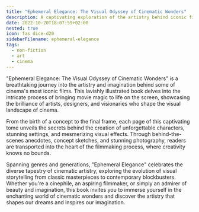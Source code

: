 ```yaml
---
title: "Ephemeral Elegance: The Visual Odyssey of Cinematic Wonders"
description: A captivating exploration of the artistry behind iconic films, offering readers a stunning glimpse into the creative process that brings movie magic to life on the screen.
date: 2022-10-20T18:07:59+02:00
nested: true
icon: fas dice-d20
sidebarFilename: ephemeral-elegance
tags:
  - non-fiction
  - art
  - cinema
---
```

"Ephemeral Elegance: The Visual Odyssey of Cinematic Wonders" is a breathtaking journey into the artistry and imagination behind some of cinema's most iconic films. This lavishly illustrated book delves into the intricate process of bringing movie magic to life on the screen, showcasing the brilliance of artists, designers, and visionaries who shape the visual landscape of cinema.

From the birth of a concept to the final frame, each page of this captivating tome unveils the secrets behind the creation of unforgettable characters, stunning settings, and mesmerizing visual effects. Through behind-the-scenes anecdotes, concept sketches, and stunning photography, readers are transported into the heart of the filmmaking process, where creativity knows no bounds.

Spanning genres and generations, "Ephemeral Elegance" celebrates the diverse tapestry of cinematic artistry, exploring the evolution of visual storytelling from classic masterpieces to contemporary blockbusters. Whether you're a cinephile, an aspiring filmmaker, or simply an admirer of beauty and imagination, this book invites you to immerse yourself in the enchanting world of cinematic wonders and discover the artistry that shapes our dreams and inspires our imagination.